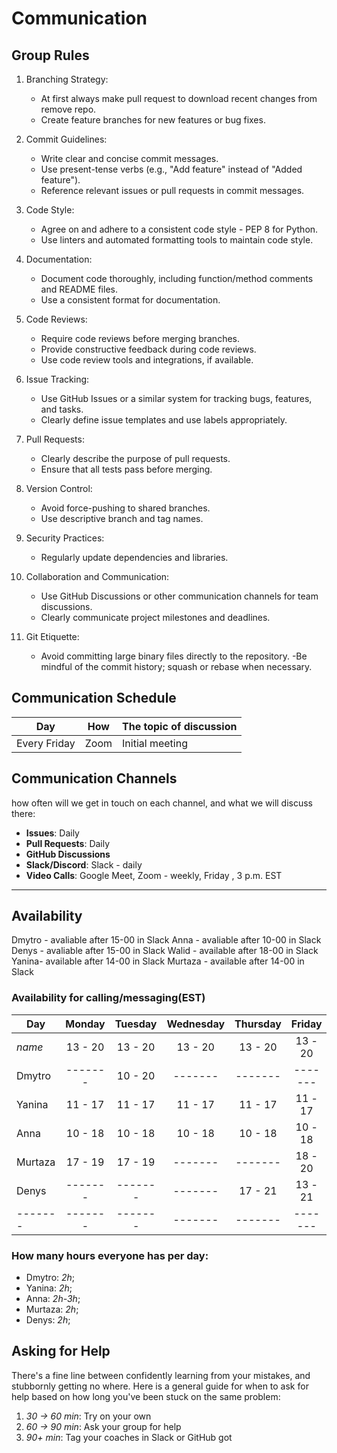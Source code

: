 <!--
    this template is for inspiration, feel free to change it however you like!

    Careful! be sure to protect your privacy when filling out this document
        everything you write here will be public
        so share only what you are comfortable sharing online
        you can share the rest in confidence with you group by another channel
-->

# Communication

## Group Rules

1. Branching Strategy:

   - At first always make pull request to download recent changes from remove repo.
   - Create feature branches for new features or bug fixes.

2. Commit Guidelines:

   - Write clear and concise commit messages.
   - Use present-tense verbs (e.g., "Add feature" instead of "Added feature").
   - Reference relevant issues or pull requests in commit messages.

3. Code Style:

   - Agree on and adhere to a consistent code style - PEP 8 for Python.
   - Use linters and automated formatting tools to maintain code style.

4. Documentation:

   - Document code thoroughly, including function/method comments and README files.
   - Use a consistent format for documentation.

5. Code Reviews:

   - Require code reviews before merging branches.
   - Provide constructive feedback during code reviews.
   - Use code review tools and integrations, if available.

6. Issue Tracking:

   - Use GitHub Issues or a similar system for tracking bugs, features, and tasks.
   - Clearly define issue templates and use labels appropriately.

7. Pull Requests:

   - Clearly describe the purpose of pull requests.
   - Ensure that all tests pass before merging.

8. Version Control:

   - Avoid force-pushing to shared branches.
   - Use descriptive branch and tag names.

9. Security Practices:

   - Regularly update dependencies and libraries.

10. Collaboration and Communication:

    - Use GitHub Discussions or other communication channels for team discussions.
    - Clearly communicate project milestones and deadlines.

11. Git Etiquette:

    - Avoid committing large binary files directly to the repository.
      -Be mindful of the commit history; squash or rebase when necessary.

## Communication Schedule

| Day          | How  | The topic of discussion |
| ------------ | ---- | ----------------------- |
| Every Friday | Zoom | Initial meeting         |

## Communication Channels

how often will we get in touch on each channel, and what we will discuss there:

- **Issues**: Daily
- **Pull Requests**: Daily
- **GitHub Discussions**
- **Slack/Discord**: Slack - daily
- **Video Calls**: Google Meet, Zoom - weekly, Friday , 3 p.m. EST

---

## Availability

Dmytro - avaliable after 15-00 in Slack
Anna - avaliable after 10-00 in Slack
Denys - avaliable after 15-00 in Slack
Walid - available after 18-00 in Slack
Yanina- available after 14-00 in Slack
Murtaza - available after 14-00 in Slack

### Availability for calling/messaging(EST)

| Day     | Monday  | Tuesday | Wednesday | Thursday | Friday  | Saturday | Sunday  |
| ------- | :-----: | :-----: | :-------: | :------: | :-----: | :------: | :-----: |
| _name_  | 13 - 20 | 13 - 20 |  13 - 20  | 13 - 20  | 13 - 20 | 13 - 20  | 13 - 20 |
| Dmytro  | ------- | 10 - 20 |  -------  | -------  | ------- | 15 - 22  | ------- |
| Yanina  | 11 - 17 | 11 - 17 |  11 - 17  | 11 - 17  | 11 - 17 | 10 - 17  | ------- |
| Anna    | 10 - 18 | 10 - 18 |  10 - 18  | 10 - 18  | 10 - 18 | -------  | ------- |
| Murtaza | 17 - 19 | 17 - 19 |  -------  | -------  | 18 - 20 | -------  | ------- |
| Denys   | ------- | ------- |  -------  | 17 - 21  | 13 - 21 | -------  | ------- |
| ------- | ------- | ------- |  -------  | -------  | ------- | -------  | ------- |

### How many hours everyone has per day:

- Dmytro: _2h_;
- Yanina: _2h_;
- Anna: _2h-3h_;
- Murtaza: _2h_;
- Denys: _2h_;

## Asking for Help

There's a fine line between confidently learning from your mistakes, and
stubbornly getting no where. Here is a general guide for when to ask for help
based on how long you've been stuck on the same problem:

1. _30 -> 60 min_: Try on your own
2. _60 -> 90 min_: Ask your group for help
3. _90+ min_: Tag your coaches in Slack or GitHub
got